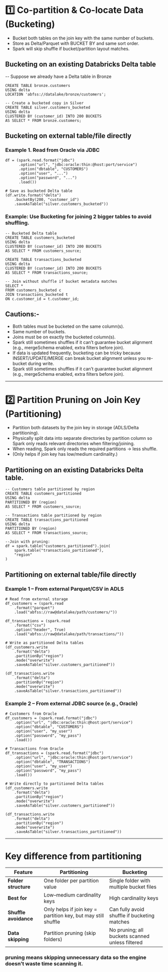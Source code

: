 # 1️⃣ Co-partition & Co-locate Data (Bucketing)
- Bucket both tables on the join key with the same number of buckets.
- Store as Delta/Parquet with BUCKET BY and same sort order.
- Spark will skip shuffle if bucket/partition layout matches.

## Bucketing on an existing Databricks Delta table
-- Suppose we already have a Delta table in Bronze

```
CREATE TABLE bronze.customers
USING delta
LOCATION 'abfss://datalake/bronze/customers';

-- Create a bucketed copy in Silver
CREATE TABLE silver.customers_bucketed
USING delta
CLUSTERED BY (customer_id) INTO 200 BUCKETS
AS SELECT * FROM bronze.customers;
```
## Bucketing on external table/file directly
### Example 1. Read from Oracle via JDBC
```
df = (spark.read.format("jdbc")
      .option("url", "jdbc:oracle:thin:@host:port/service")
      .option("dbtable", "CUSTOMERS")
      .option("user", "...")
      .option("password", "...")
      .load())

# Save as bucketed Delta table
(df.write.format("delta")
    .bucketBy(200, "customer_id")
    .saveAsTable("silver.customers_bucketed"))
```


### Example: Use Bucketing for joining 2 bigger tables to avoid shuffling.
```
-- Bucketed Delta table
CREATE TABLE customers_bucketed
USING delta
CLUSTERED BY (customer_id) INTO 200 BUCKETS
AS SELECT * FROM customers_source;

CREATE TABLE transactions_bucketed
USING delta
CLUSTERED BY (customer_id) INTO 200 BUCKETS
AS SELECT * FROM transactions_source;

-- Join without shuffle if bucket metadata matches
SELECT *
FROM customers_bucketed c
JOIN transactions_bucketed t
ON c.customer_id = t.customer_id;
```
## Cautions:-
- Both tables must be bucketed on the same column(s).
- Same number of buckets.
- Joins must be on exactly the bucketed column(s).
- Spark still sometimes shuffles if it can’t guarantee bucket alignment (e.g., mergeSchema enabled, extra filters before join).
- If data is updated frequently, bucketing can be tricky because INSERT/UPDATE/MERGE can break bucket alignment unless you re-bucket during write.
- Spark still sometimes shuffles if it can’t guarantee bucket alignment (e.g., mergeSchema enabled, extra filters before join).
------------------------------------

# 2️⃣ Partition Pruning on Join Key (Partitioning)
- Partition both datasets by the join key in storage (ADLS/Delta partitioning).
- Physically split data into separate directories by partition column so Spark only reads relevant directories when filtering/joining.
- When reading, Spark only reads the required partitions → less shuffle.
- (Only helps if join key has low/medium cardinality.)

## Partitioning on an existing Databricks Delta table.
```
-- Customers table partitioned by region
CREATE TABLE customers_partitioned
USING delta
PARTITIONED BY (region)
AS SELECT * FROM customers_source;

-- Transactions table partitioned by region
CREATE TABLE transactions_partitioned
USING delta
PARTITIONED BY (region)
AS SELECT * FROM transactions_source;
```
```
--Join with pruning:
df = spark.table("customers_partitioned").join(
    spark.table("transactions_partitioned"),
    "region"
)
```

## Partitioning on external table/file directly

### Example 1 – From external Parquet/CSV in ADLS
```
# Read from external storage
df_customers = (spark.read
    .format("parquet")
    .load("abfss://raw@datalake/path/customers/"))

df_transactions = (spark.read
    .format("csv")
    .option("header", True)
    .load("abfss://raw@datalake/path/transactions/"))

# Write as partitioned Delta tables
(df_customers.write
    .format("delta")
    .partitionBy("region")
    .mode("overwrite")
    .saveAsTable("silver.customers_partitioned"))

(df_transactions.write
    .format("delta")
    .partitionBy("region")
    .mode("overwrite")
    .saveAsTable("silver.transactions_partitioned"))
```

### Example 2 – From external JDBC source (e.g., Oracle)
```
# Customers from Oracle
df_customers = (spark.read.format("jdbc")
    .option("url", "jdbc:oracle:thin:@host:port/service")
    .option("dbtable", "CUSTOMERS")
    .option("user", "my_user")
    .option("password", "my_pass")
    .load())

# Transactions from Oracle
df_transactions = (spark.read.format("jdbc")
    .option("url", "jdbc:oracle:thin:@host:port/service")
    .option("dbtable", "TRANSACTIONS")
    .option("user", "my_user")
    .option("password", "my_pass")
    .load())

# Write directly to partitioned Delta tables
(df_customers.write
    .format("delta")
    .partitionBy("region")
    .mode("overwrite")
    .saveAsTable("silver.customers_partitioned"))

(df_transactions.write
    .format("delta")
    .partitionBy("region")
    .mode("overwrite")
    .saveAsTable("silver.transactions_partitioned"))
```

-----------
# Key difference from partitioning

| Feature               | Partitioning                                                  | Bucketing                                       |
| --------------------- | ------------------------------------------------------------- | ----------------------------------------------- |
| **Folder structure**  | One folder per partition value                                | Single folder with multiple bucket files        |
| **Best for**          | Low–medium cardinality keys                                   | High cardinality keys                           |
| **Shuffle avoidance** | Only helps if join key = partition key, but may still shuffle | Can fully avoid shuffle if bucketing matches    |
| **Data skipping**     | Partition pruning (skip folders)                              | No pruning; all buckets scanned unless filtered |


### pruning means skipping unnecessary data so the engine doesn’t waste time scanning it.
